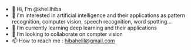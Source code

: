 - 👋 Hi, I’m @khelilhiba
- 👀 i'm interested in artificial intelligence and their applications as pattern recognition, computer vision, speech recognition, word spotting...
- 🌱 I’m currently learning deep learning and their applications
- 💞️ I’m looking to collaborate on compter vision
- 📫 How to reach me : hibahelil@gmail.com

<!---
khelilhiba/khelilhiba is a ✨ special ✨ repository because its `README.md` (this file) appears on your GitHub profile.
You can click the Preview link to take a look at your changes.
--->
